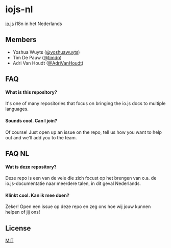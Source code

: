 # iojs-nl
[io.js](https://iojs.org/) i18n in het Nederlands

## Members
- Yoshua Wuyts ([@yoshuawuyts](https://github.com/yoshuawuyts))
- Tim De Pauw ([@timdp](https://github.com/timdp))
- Adri Van Houdt ([@AdriVanHoudt](https://github.com/adrivanhoudt))

## FAQ
#### What is this repository? 
It's one of many repositories that focus on bringing the io.js docs to multiple 
languages.

#### Sounds cool. Can I join?
Of course! Just open up an issue on the repo, tell us how you want to help out
and we'll add you to the team.

## FAQ NL
#### Wat is deze repository?
Deze repo is een van de vele die zich focust op het brengen van o.a. de io.js-documentatie  naar meerdere talen, in dit geval Nederlands.

#### Klinkt cool. Kan ik mee doen?
Zeker! Open een issue op deze repo en zeg ons hoe wij jouw kunnen helpen of jij ons!

## License
[MIT](https://tldrlegal.com/license/mit-license)

